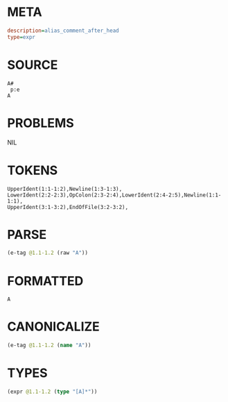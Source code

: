 # META
~~~ini
description=alias_comment_after_head
type=expr
~~~
# SOURCE
~~~roc
A#
 p:e
A
~~~
# PROBLEMS
NIL
# TOKENS
~~~zig
UpperIdent(1:1-1:2),Newline(1:3-1:3),
LowerIdent(2:2-2:3),OpColon(2:3-2:4),LowerIdent(2:4-2:5),Newline(1:1-1:1),
UpperIdent(3:1-3:2),EndOfFile(3:2-3:2),
~~~
# PARSE
~~~clojure
(e-tag @1.1-1.2 (raw "A"))
~~~
# FORMATTED
~~~roc
A
~~~
# CANONICALIZE
~~~clojure
(e-tag @1.1-1.2 (name "A"))
~~~
# TYPES
~~~clojure
(expr @1.1-1.2 (type "[A]*"))
~~~
